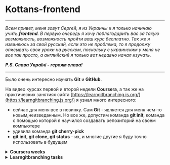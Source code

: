 # Kottans-frontend
___
_Всем привет, меня зовут Сергей, я из Украины и я только начинаю учить ___frontend___. В первую очередь я хочу поблагодарить вас за такую возможность, возможность пройти ваш курс бесплатно. Так же я извиняюсь за свой русский, если это не проблема, то я продолжу описывать свои уроки на русском, поскольку с украинским у меня не все так просто, а английский я только вот недавно начал изучать._

___P.S. Слава Україні - героям слава!___
___
Было очень интересно изучать __Git__ и __GitHub__.

На видео курсах первой и второй недели __Coursera__, а так же на практических занятиях сайта [https://learngitbranching.js.org/](https://learngitbranching.js.org/) я узнал много интересного:

* сейчас для меня все в новинку. Сам __Git__ - является для меня чем-то новым,неизведанным. Но все же, допустим команда __git init__, команда с помощью которой я научился создавать репозиторий на своем компьютере
* удивила команда __git cherry-pick__
* __git init, git clone, git status__ - их, и многие другие я буду точно использовать в будущем
<details>
<summary><strong>Coursera weeks</strong></summary>
![Coursera weeks](https://github.com/TMSakal/kottans-frontend/blob/673aec1558d7b5d656185f9f9b70acac1db86840/Img/General/Git%20Basics/Coursera%20Week%20One.jpg)
![Coursera weeks](https://github.com/TMSakal/kottans-frontend/blob/673aec1558d7b5d656185f9f9b70acac1db86840/Img/General/Git%20Basics/Coursera%20Week%20Two.jpg)
</details>
<details>
<summary><strong>Learngitbranching tasks</strong></summary>
![Learngitbranching tasks](https://github.com/TMSakal/kottans-frontend/blob/673aec1558d7b5d656185f9f9b70acac1db86840/Img/General/Git%20Basics/Learngitbranching.js.org%20-%20Main.jpg)
![Learngitbranching tasks](https://github.com/TMSakal/kottans-frontend/blob/673aec1558d7b5d656185f9f9b70acac1db86840/Img/General/Git%20Basics/Learngitbranching.js.org%20-%20Remote.jpg)
</details>
